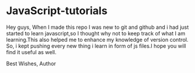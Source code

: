 # JavaScript-tutorials

Hey guys,
When I made this repo I was new to git and github and i had just started to learn javascript,so I thought why not to keep track of what I am learning.This also helped
me to enhance my knowledge of version control.
So, i kept pushing every new thing i learn in form of js files.I hope you will find it useful as well.

Best Wishes,
Author
